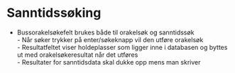 <h1>Sanntidssøking</h1>
<ul>
	<li>Bussorakelsøkefelt brukes både til orakelsøk og sanntidssøk<br>
		- Når søker trykker på enter/søkeknapp vil den utføre orakelsøk<br>
		- Resultatfeltet viser holdeplasser som ligger inne i databasen og byttes ut med orakelsøkeresultat når det utføres<br>
		- Resultater for sanntidsdata skal dukke opp mens man skriver</li>
</ul>